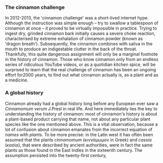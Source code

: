 <param ve-config
	title="Cinnamon: two thousand years of botanical disambiguation"
	banner="https://github.com/JSTOR-Labs/plant-humanities/raw/master/images/cinnamon_banner_image.jpg"
	layout="vtl"
	num-maps="0"
	num-images="0"
	num-specimens="0"
	num-primary-sources="0"
	author="Wouter Klein">

### The cinnamon challenge

In 2012-2013, the 'cinnamon challenge' was a short-lived internet hype. Although the instruction was simple enough – try to swallow a tablespoon of cinnamon at once – it proved to be virtually impossible in practice. Trying to ingest dry, grinded cinnamon bark initially causes a severe choke reaction, characterised by extreme exhalation of cinnamon powder (known as 'dragon breath'). Subsequently, the cinnamon combines with saliva in the mouth to produce an indigestable clutter in the back of the throat. Thankfully, this <span url="https://doi.org/10.1542/peds.2012-3418">quite dangerous assignment</span> will only be a marginal footnote in the history of cinnamon. Those who know cinnamon only from an endless series of ridiculous YouTube videos, or as a quotidian kitchen spice, will be surprised to learn that the real challenge of cinnamon has been an ongoing effort for2000 years, to find out what cinnamon actually is, as a plant and as a medicine.

### A global history

Cinnamon already had a global history long before any European ever saw a _Cinnamomum verum_ J.Presl in real life. And here immediately lies the key to understanding the history of cinnamon: most of cinnamon's history is about a plant-based product carrying that name, not about any particular plant species like the one mentioned above. This is a vital observation, because a lot of confusion about cinnamon emanates from the incorrect equation of _names_ with _plants_. To be more precise: in the Latin west it has often been assumed that the plants _cinnamomum_ (κιννάμωμον in Greek) and _cassia_ (κασία), that were described by ancient authorities, were in fact the same plants as those found in the East Indies in the sixteenth century. The assumption persisted into the twenty-first century, 
<!--stackedit_data:
eyJoaXN0b3J5IjpbMjA2ODE2OTY3MiwxMDM0NjgzMzI0LC0xMD
ExMTgyOTY2LC0yMTM1NzAyMjIwLC03NzY1ODA0MjMsNzg1Nzkz
NDQyLDE3MzAyMTE0NTYsNzE3NzMwNjgzLC0zNTc3MDkyMDEsMT
c2MTkxODcyNSwtMTIyNDgxNzQ0NCwtMTA2NTQ5MzczNCw0ODI2
Mjc3MjgsMjA4OTMzNzU0OCwtNzkwMjQ0MzUxXX0=
-->